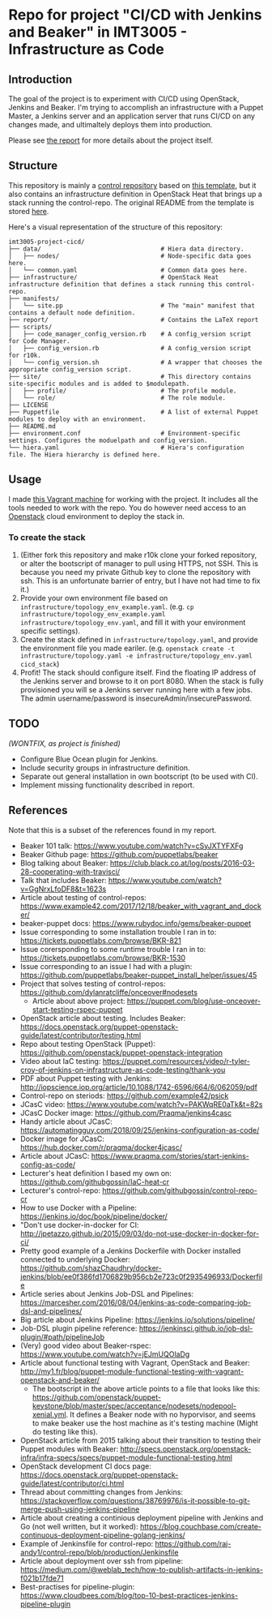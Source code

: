# Repo for project "CI/CD with Jenkins and Beaker" in IMT3005 - Infrastructure as Code

## Introduction

The goal of the project is to experiment with CI/CD using OpenStack, Jenkins and Beaker. I'm trying to accomplish an infrastructure with a Puppet Master, a Jenkins server and an application server that runs CI/CD on any changes made, and ultimaltely deploys them into production.  

Please see [the report](./report) for more details about the project itself.

## Structure

This repository is mainly a [control repository](https://puppet.com/docs/pe/latest/code_management/control_repo.html) based on [this template](https://github.com/puppetlabs/control-repo), but it also contains an infrastructure definition in OpenStack Heat that brings up a stack running the control-repo. The original README from the template is stored [here](./README_original.md).

Here's a visual representation of the structure of this repository:

```
imt3005-project-cicd/
├── data/                                 # Hiera data directory.
│   ├── nodes/                            # Node-specific data goes here.
│   └── common.yaml                       # Common data goes here.
├── infrastructure/                       # OpenStack Heat infrastructure definition that defines a stack running this control-repo.
├── manifests/
│   └── site.pp                           # The "main" manifest that contains a default node definition.
├── report/                               # Contains the LaTeX report
├── scripts/
│   ├── code_manager_config_version.rb    # A config_version script for Code Manager.
│   ├── config_version.rb                 # A config_version script for r10k.
│   └── config_version.sh                 # A wrapper that chooses the appropriate config_version script.
├── site/                                 # This directory contains site-specific modules and is added to $modulepath.
│   ├── profile/                          # The profile module.
│   └── role/                             # The role module.
├── LICENSE
├── Puppetfile                            # A list of external Puppet modules to deploy with an environment.
├── README.md
├── environment.conf                      # Environment-specific settings. Configures the moduelpath and config_version.
└── hiera.yaml                            # Hiera's configuration file. The Hiera hierarchy is defined here.
```

## Usage

I made [this Vagrant machine](https://github.com/tholok97/imt3005-vagrant-vm) for working with the project. It includes all the tools needed to work with the repo. You do however need access to an [Openstack](https://www.openstack.org/) cloud environment to deploy the stack in.

### To create the stack

1. (Either fork this repository and make r10k clone your forked repository, or alter the bootscript of manager to pull using HTTPS, not SSH. This is because you need my private Github key to clone the repository with ssh. This is an unfortunate barrier of entry, but I have not had time to fix it.)
1. Provide your own environment file based on `infrastructure/topology_env_example.yaml`. (e.g. `cp infrastructure/topology_env_example.yaml infrastructure/topology_env.yaml`, and fill it with your environment specific settings).
1. Create the stack defined in `infrastructure/topology.yaml`, and provide the environment file you made eariler. (e.g. `openstack create -t infrastructure/topology.yaml -e infrastructure/topology_env.yaml cicd_stack`)
1. Profit! The stack should configure itself. Find the floating IP address of the Jenkins server and browse to it on port 8080. When the stack is fully provisioned you will se a Jenkins server running here with a few jobs. The admin username/password is insecureAdmin/insecurePassword.

## TODO

*(WONTFIX, as project is finished)*

* Configure Blue Ocean plugin for Jenkins.
* Include security groups in infrastructure definition.
* Separate out general installation in own bootscript (to be used with CI).
* Implement missing functionality described in report.

## References

Note that this is a subset of the references found in my report.

* Beaker 101 talk: <https://www.youtube.com/watch?v=cSyJXTYFXFg>
* Beaker Github page: <https://github.com/puppetlabs/beaker>
* Blog talking about Beaker: <https://club.black.co.at/log/posts/2016-03-28-cooperating-with-travisci/>
* Talk that includes Beaker: <https://www.youtube.com/watch?v=GgNrxLfoDF8&t=1623s>
* Article about testing of control-repos: <https://www.example42.com/2017/12/18/beaker_with_vagrant_and_docker/>
* beaker-puppet docs: <https://www.rubydoc.info/gems/beaker-puppet>
* Issue corresponding to some installation trouble I ran in to: <https://tickets.puppetlabs.com/browse/BKR-821>
* Issue corersponding to some runtime trouble I ran in to: <https://tickets.puppetlabs.com/browse/BKR-1530>
* Issue corresponding to an issue I had with a plugin: <https://github.com/puppetlabs/beaker-puppet_install_helper/issues/45>
* Project that solves testing of control-repos: <https://github.com/dylanratcliffe/onceover#nodesets>
  * Article about above project: <https://puppet.com/blog/use-onceover-start-testing-rspec-puppet>
* OpenStack article about testing. Includes Beaker: <https://docs.openstack.org/puppet-openstack-guide/latest/contributor/testing.html>
* Repo about testing OpenStack (Puppet): <https://github.com/openstack/puppet-openstack-integration>
* Video about IaC testing: <https://puppet.com/resources/video/r-tyler-croy-of-jenkins-on-infrastructure-as-code-testing/thank-you>
* PDF about Puppet testing with Jenkins: <http://iopscience.iop.org/article/10.1088/1742-6596/664/6/062059/pdf>
* Control-repo on steriods: <https://github.com/example42/psick>
* JCasC video: <https://www.youtube.com/watch?v=PAKWqRE0aTk&t=82s>
* JCasC Docker image: <https://github.com/Praqma/jenkins4casc>
* Handy article about JCasC: <https://automatingguy.com/2018/09/25/jenkins-configuration-as-code/>
* Docker image for JCasC: <https://hub.docker.com/r/praqma/docker4jcasc/>
* Article about JCasC: <https://www.praqma.com/stories/start-jenkins-config-as-code/>
* Lecturer's heat definition I based my own on: <https://github.com/githubgossin/IaC-heat-cr>
* Lecturer's control-repo: <https://github.com/githubgossin/control-repo-cr>
* How to use Docker with a Pipeline: <https://jenkins.io/doc/book/pipeline/docker/>
* "Don't use docker-in-docker for CI: <http://jpetazzo.github.io/2015/09/03/do-not-use-docker-in-docker-for-ci/>
* Pretty good example of a Jenkins Dockerfile with Docker installed connected to underlying Docker: <https://github.com/shazChaudhry/docker-jenkins/blob/ee0f386fd1706829b956cb2e723c0f2935496933/Dockerfile>
* Article series about Jenkins Job-DSL and Pipelines: <https://marcesher.com/2016/08/04/jenkins-as-code-comparing-job-dsl-and-pipelines/>
* Big article about Jenkins Pipeline: <https://jenkins.io/solutions/pipeline/>
* Job-DSL plugin pipeline reference: <https://jenkinsci.github.io/job-dsl-plugin/#path/pipelineJob>
* (Very) good video about Beaker-rspec: <https://www.youtube.com/watch?v=jEJmUQOlaDg>
* Article about functional testing with Vagrant, OpenStack and Beaker: <http://my1.fr/blog/puppet-module-functional-testing-with-vagrant-openstack-and-beaker/>
  * The bootscript in the above article points to a file that looks like this: <https://github.com/openstack/puppet-keystone/blob/master/spec/acceptance/nodesets/nodepool-xenial.yml>. It defines a Beaker node with no hyporvisor, and seems to make beaker use the host machine as it's testing machine (Might do testing like this).
* OpenStack article from 2015 talking about their transition to testing their Puppet modules with Beaker: <http://specs.openstack.org/openstack-infra/infra-specs/specs/puppet-module-functional-testing.html>
* OpenStack development CI docs page: <https://docs.openstack.org/puppet-openstack-guide/latest/contributor/ci.html>
* Thread about committing changes from Jenkins: <https://stackoverflow.com/questions/38769976/is-it-possible-to-git-merge-push-using-jenkins-pipeline>
* Article about creating a continious deployment pipeline with Jenkins and Go (not well written, but it worked): <https://blog.couchbase.com/create-continuous-deployment-pipeline-golang-jenkins/>
* Example of Jenkinsfile for control-repo: <https://github.com/raj-andy1/control-repo/blob/production/Jenkinsfile>
* Article about deployment over ssh from pipeline: <https://medium.com/@weblab_tech/how-to-publish-artifacts-in-jenkins-f021b17fde71>
* Best-practises for pipeline-plugin: <https://www.cloudbees.com/blog/top-10-best-practices-jenkins-pipeline-plugin>
